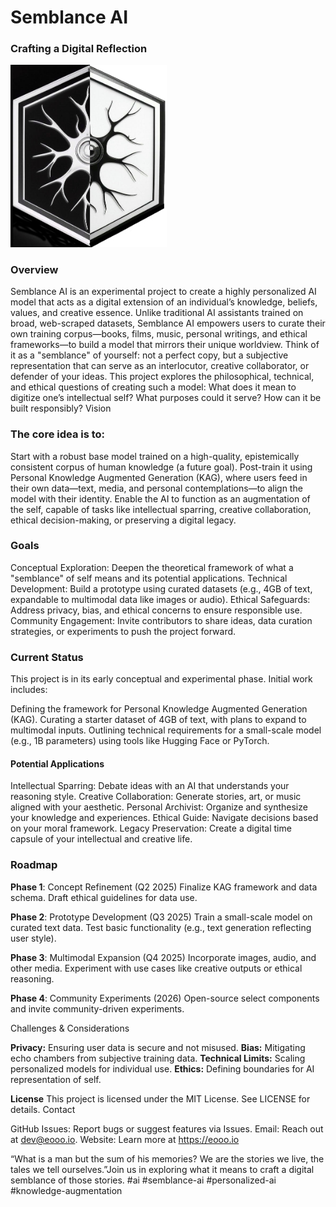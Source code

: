 # Semblance AI
### Crafting a Digital Reflection


<img src="https://github.com/eooo-io/semblance-ai/blob/main/assets/sempblance-logo.png" alt="isolated" width="250"/>

### Overview
Semblance AI is an experimental project to create a highly personalized AI model that acts as a digital extension of an individual’s knowledge, beliefs, values, and creative essence. Unlike traditional AI assistants trained on broad, web-scraped datasets, Semblance AI empowers users to curate their own training corpus—books, films, music, personal writings, and ethical frameworks—to build a model that mirrors their unique worldview. Think of it as a "semblance" of yourself: not a perfect copy, but a subjective representation that can serve as an interlocutor, creative collaborator, or defender of your ideas.
This project explores the philosophical, technical, and ethical questions of creating such a model: What does it mean to digitize one’s intellectual self? What purposes could it serve? How can it be built responsibly?
Vision

### The core idea is to:

Start with a robust base model trained on a high-quality, epistemically consistent corpus of human knowledge (a future goal).
Post-train it using Personal Knowledge Augmented Generation (KAG), where users feed in their own data—text, media, and personal contemplations—to align the model with their identity.
Enable the AI to function as an augmentation of the self, capable of tasks like intellectual sparring, creative collaboration, ethical decision-making, or preserving a digital legacy.

### Goals

Conceptual Exploration: Deepen the theoretical framework of what a "semblance" of self means and its potential applications.
Technical Development: Build a prototype using curated datasets (e.g., 4GB of text, expandable to multimodal data like images or audio).
Ethical Safeguards: Address privacy, bias, and ethical concerns to ensure responsible use.
Community Engagement: Invite contributors to share ideas, data curation strategies, or experiments to push the project forward.

### Current Status
This project is in its early conceptual and experimental phase. Initial work includes:

Defining the framework for Personal Knowledge Augmented Generation (KAG).
Curating a starter dataset of 4GB of text, with plans to expand to multimodal inputs.
Outlining technical requirements for a small-scale model (e.g., 1B parameters) using tools like Hugging Face or PyTorch.

#### Potential Applications

Intellectual Sparring: Debate ideas with an AI that understands your reasoning style.
Creative Collaboration: Generate stories, art, or music aligned with your aesthetic.
Personal Archivist: Organize and synthesize your knowledge and experiences.
Ethical Guide: Navigate decisions based on your moral framework.
Legacy Preservation: Create a digital time capsule of your intellectual and creative life.

### Roadmap

**Phase 1**: Concept Refinement (Q2 2025)
Finalize KAG framework and data schema.
Draft ethical guidelines for data use.


**Phase 2**: Prototype Development (Q3 2025)
Train a small-scale model on curated text data.
Test basic functionality (e.g., text generation reflecting user style).


**Phase 3**: Multimodal Expansion (Q4 2025)
Incorporate images, audio, and other media.
Experiment with use cases like creative outputs or ethical reasoning.


**Phase 4**: Community Experiments (2026)
Open-source select components and invite community-driven experiments.



Challenges & Considerations

**Privacy:** Ensuring user data is secure and not misused.
**Bias:** Mitigating echo chambers from subjective training data.
**Technical Limits:** Scaling personalized models for individual use.
**Ethics:** Defining boundaries for AI representation of self.

**License**
This project is licensed under the MIT License. See LICENSE for details.
Contact

GitHub Issues: Report bugs or suggest features via Issues.
Email: Reach out at dev@eooo.io.
Website: Learn more at https://eooo.io


“What is a man but the sum of his memories? We are the stories we live, the tales we tell ourselves.”Join us in exploring what it means to craft a digital semblance of those stories.
#ai #semblance-ai #personalized-ai #knowledge-augmentation
